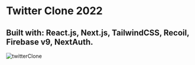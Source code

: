 
# Twitter Clone 2022

## Built with: React.js, Next.js, TailwindCSS, Recoil, Firebase v9, NextAuth.


![twitterClone](https://user-images.githubusercontent.com/51530302/168310379-31b433ba-37ae-47b8-84d2-2c970a77c16d.png)
